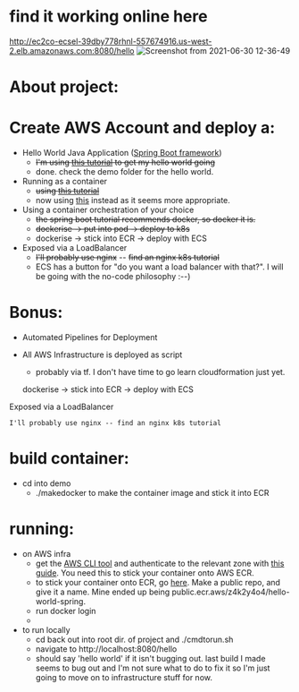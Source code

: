 # find it working online here
http://ec2co-ecsel-39dby778rhnl-557674916.us-west-2.elb.amazonaws.com:8080/hello
![Screenshot from 2021-06-30 12-36-49](https://user-images.githubusercontent.com/57028307/123893540-e6caa600-d99f-11eb-9d68-cd8f74cd78d2.png)


# About project:
# Create AWS Account and deploy a:
* Hello World Java Application ([Spring Boot framework](https://start.spring.io/)) 
	- ~~I'm using [this tutorial](https://www.youtube.com/watch?v=vtPkZShrvXQ) to get my hello world going~~
	- done. check the demo folder for the hello world.
* Running as a container
	- ~~using [this tutorial](https://spring.io/blog/2018/11/08/spring-boot-in-a-container)~~
	- now using [this](https://stackoverflow.com/questions/27767264/how-to-dockerize-maven-project-and-how-many-ways-to-accomplish-it) instead as it seems more appropriate.
* Using a container orchestration of your choice
	- ~~the spring boot tutorial recommends docker, so docker it is.~~
	- ~~dockerise -> put into pod -> deploy to k8s~~
	- dockerise -> stick into ECR -> deploy with ECS
* Exposed via a LoadBalancer
	- ~~I'll probably use nginx~~
	-- ~~find an nginx k8s tutorial~~
	- ECS has a button for "do you want a load balancer with that?". I will be going with the no-code philosophy :--)
# Bonus:
* Automated Pipelines for Deployment
* All AWS Infrastructure is deployed as script
	- probably via tf. I don't have time to go learn cloudformation just yet.

    dockerise -> stick into ECR -> deploy with ECS

Exposed via a LoadBalancer

    I'll probably use nginx -- find an nginx k8s tutorial

# build container:

* cd into demo
	- ./makedocker to make the container image and stick it into ECR
# running:

* on AWS infra
	- get the [AWS CLI tool](https://aws.amazon.com/cli/) and authenticate to the relevant zone with [this guide](https://docs.aws.amazon.com/cli/latest/userguide/cli-configure-quickstart.html#cli-configure-quickstart-creds). You need this to stick your container onto AWS ECR.
	- to stick your container onto ECR, go [here](https://us-west-2.console.aws.amazon.com/ecr/get-started?region=us-west-2). Make a public repo, and give it a name. Mine ended up being public.ecr.aws/z4k2y4o4/hello-world-spring.
	- run docker login 
	- 
* to run locally
	- cd back out into root dir. of project and ./cmdtorun.sh
	- navigate to http://localhost:8080/hello
	- should say 'hello world' if it isn't bugging out. last build I made seems to bug out and I'm not sure what to do to fix it so I'm just going to move on to infrastructure stuff for now.
